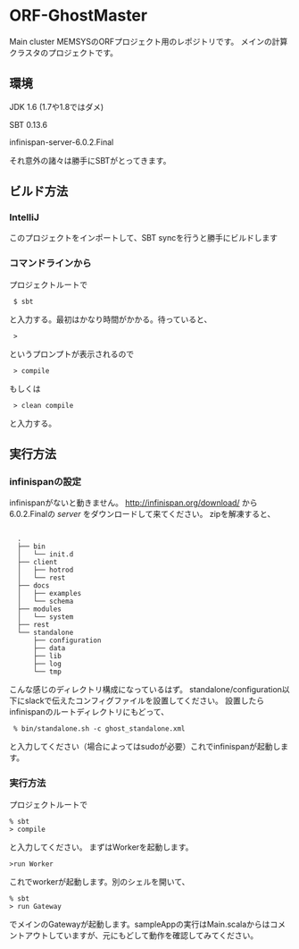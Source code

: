 ORF-GhostMaster
===============

Main cluster
MEMSYSのORFプロジェクト用のレポジトリです。
メインの計算クラスタのプロジェクトです。

環境
------
JDK 1.6 (1.7や1.8ではダメ)

SBT 0.13.6

infinispan-server-6.0.2.Final

それ意外の諸々は勝手にSBTがとってきます。


ビルド方法
-------
### IntelliJ
このプロジェクトをインポートして、SBT syncを行うと勝手にビルドします

### コマンドラインから
プロジェクトルートで

<pre><code> $ sbt </code></pre>

と入力する。最初はかなり時間がかかる。待っていると、

<pre><code> > </code></pre>
  
というプロンプトが表示されるので

<pre><code> > compile </code></pre>
  
もしくは

<pre><code> > clean compile </code></pre>
  
と入力する。


実行方法
--------
### infinispanの設定
infinispanがないと動きません。
http://infinispan.org/download/
から6.0.2.Finalの *server* をダウンロードして来てください。
zipを解凍すると、

<pre><code>
  .
  ├── bin
  │   └── init.d
  ├── client
  │   ├── hotrod
  │   └── rest
  ├── docs
  │   ├── examples
  │   └── schema
  ├── modules
  │   └── system
  ├── rest
  └── standalone
      ├── configuration
      ├── data
      ├── lib
      ├── log
      └── tmp
</code></pre>

こんな感じのディレクトリ構成になっているはず。
standalone/configuration以下にslackで伝えたコンフィグファイルを設置してください。
設置したらinfinispanのルートディレクトリにもどって、

<pre><code> % bin/standalone.sh -c ghost_standalone.xml </code></pre>
  
と入力してください（場合によってはsudoが必要）これでinfinispanが起動します。

### 実行方法
プロジェクトルートで


<pre><code>% sbt
> compile</code></pre>

  
と入力してください。
まずはWorkerを起動します。

<pre><code>>run Worker</code></pre>

これでworkerが起動します。別のシェルを開いて、


<pre><code>% sbt
> run Gateway</code></pre>


でメインのGatewayが起動します。sampleAppの実行はMain.scalaからはコメントアウトしていますが、元にもどして動作を確認してみてください。
  
